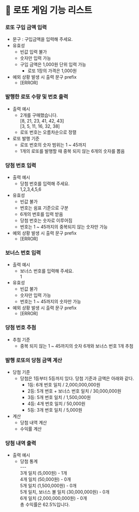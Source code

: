 # 🎉 로또 게임 기능 리스트

### 로또 구입 금액 입력
- 문구 : 구입금액을 입력해 주세요.
- 유효성
  - 빈값 입력 불가
  - 숫자만 입력 가능
  - 구입 금액은 1,000원 단위 입력 가능
    - 로또 1장의 가격은 1,000원
- 예외 상황 발생 시 출력 문구 prefix
  - [ERROR]

### 발행한 로또 수량 및 번호 출력
- 출력 예시
  - 2개를 구매했습니다.</br>
    [8, 21, 23, 41, 42, 43]</br>
    [3, 5, 11, 16, 32, 38]
  - 로또 번호는 오름차순으로 정렬
- 로또 발행 기준
  - 로또 번호의 숫자 범위는 1 ~ 45까지
  - 1개의 로또를 발행할 때 중복 되지 않는 6개의 숫자를 뽑음

### 당첨 번호 입력
- 출력 예시
  - 당첨 번호를 입력해 주세요.</br>
    1,2,3,4,5,6
- 유효성
  - 빈값 불가
  - 번호는 쉼표 기준으로 구분
  - 6개의 번호를 입력 받음
  - 당첨 번호는 숫자로 이루어짐
  - 번호는 1 ~ 45까지의 중복되지 않는 숫자만 가능
- 예외 상황 발생 시 출력 문구 prefix
    - [ERROR]

### 보너스 번호 입력
- 출력 예시
    - 보너스 번호를 입력해 주세요.</br>
      1
- 유효성
  - 빈값 불가
  - 숫자만 입력 가능
  - 번호는 1 ~ 45까지의 숫자만 가능
- 예외 상황 발생 시 출력 문구 prefix
    - [ERROR]

### 당첨 번호 추첨
- 추첨 기준
  - 중복 되지 않는 1 ~ 45까지의 숫자 6개와 보너스 번호 1개 추첨

### 발행 로또의 당첨 금액 계산
- 당첨 기준
    - 당첨은 1등부터 5등까지 있다. 당첨 기준과 금액은 아래와 같다.</br>
        - 1등: 6개 번호 일치 / 2,000,000,000원</br>
        - 2등: 5개 번호 + 보너스 번호 일치 / 30,000,000원</br>
        - 3등: 5개 번호 일치 / 1,500,000원</br>
        - 4등: 4개 번호 일치 / 50,000원</br>
        - 5등: 3개 번호 일치 / 5,000원
- 계산
  - 당첨 내역 계산
  - 수익률 계산

### 당첨 내역 출력
- 출력 예시
  - 당첨 통계</br>
    <span>---</span></br>
    3개 일치 (5,000원) - 1개</br>
    4개 일치 (50,000원) - 0개</br>
    5개 일치 (1,500,000원) - 0개</br>
    5개 일치, 보너스 볼 일치 (30,000,000원) - 0개</br>
    6개 일치 (2,000,000,000원) - 0개</br>
    총 수익률은 62.5%입니다.
